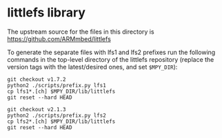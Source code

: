 littlefs library
================

The upstream source for the files in this directory is
https://github.com/ARMmbed/littlefs

To generate the separate files with lfs1 and lfs2 prefixes run the following
commands in the top-level directory of the littlefs repository (replace the
version tags with the latest/desired ones, and set `$MPY_DIR`):

    git checkout v1.7.2
    python2 ./scripts/prefix.py lfs1
    cp lfs1*.[ch] $MPY_DIR/lib/littlefs
    git reset --hard HEAD

    git checkout v2.1.3
    python2 ./scripts/prefix.py lfs2
    cp lfs2*.[ch] $MPY_DIR/lib/littlefs
    git reset --hard HEAD

